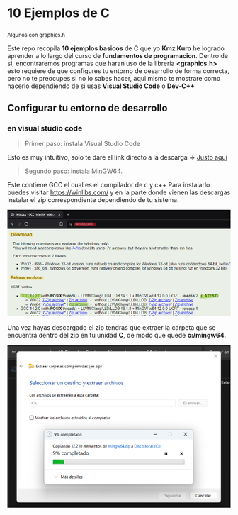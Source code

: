 # 10 Ejemplos de C
<sub>Algunos con graphics.h</sub>

Este repo recopila **10 ejemplos basicos** de C que yo **Kmz Kuro** he logrado aprender a lo largo del curso de **fundamentos de programacion**. Dentro de si, encontraremos programas que haran uso de la libreria **<graphics.h>** esto requiere de que configures tu entorno de desarrollo de forma correcta, pero no te preocupes si no lo sabes hacer, aqui mismo te mostrare como hacerlo dependiendo de si usas **Visual Studio Code** o **Dev-C++**

## Configurar tu entorno de desarrollo

### en visual studio code

> Primer paso: instala Visual Studio Code

Esto es muy intuitivo, solo te dare el link directo a la descarga => [Justo aqui](https://code.visualstudio.com/docs/?dv=win64user)

> Segundo paso: instala MinGW64.

Este contiene GCC el cual es el compilador de c y c++
Para instalarlo puedes visitar https://winlibs.com/ y en la parte donde vienen las descargas instalar el zip correspondiente dependiendo de tu sistema.

![Imagen de referencia](./archivos/p1.png)

Una vez hayas descargado el zip tendras que extraer la carpeta que se encuentra dentro del zip en tu unidad **C**, de modo que quede **c:/mingw64**.

![Imagen de referencia](./archivos/p2.png)